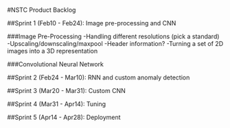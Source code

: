 #NSTC Product Backlog

##Sprint 1 (Feb10 - Feb24): Image pre-processing and CNN

###Image Pre-Processing
-Handling different resolutions (pick a standard)
-Upscaling/downscaling/maxpool
-Header information?
-Turning a set of 2D images into a 3D representation

###Convolutional Neural Network


##Sprint 2 (Feb24 - Mar10): RNN and custom anomaly detection


##Sprint 3 (Mar20 - Mar31): Custom CNN


##Sprint 4 (Mar31 - Apr14): Tuning


##Sprint 5 (Apr14 - Apr28): Deployment

